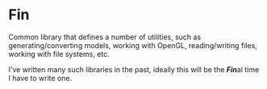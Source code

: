 # Fin

Common library that defines a number of utilities, such as generating/converting models, working with OpenGL, reading/writing files, working with file systems, etc. 

I've written many such libraries in the past, ideally this will be the ***Fin***al time I have to write one.

